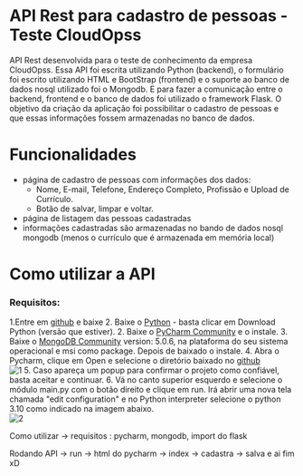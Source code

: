 # API Rest para cadastro de pessoas - Teste CloudOpss
API Rest desenvolvida para o teste de conhecimento da empresa CloudOpss. Essa API foi escrita utilizando Python (backend), o formulário foi escrito utilizando HTML e BootStrap (frontend) e o suporte ao banco de dados nosql utilizado foi o Mongodb. E para fazer a comunicação entre o backend, frontend e o banco de dados foi utilizado o framework Flask.
O objetivo da criação da aplicação foi possibilitar o cadastro de pessoas e que essas informações fossem armazenadas no banco de dados. 

# Funcionalidades
- página de cadastro de pessoas com informações dos dados:
  - Nome, E-mail, Telefone, Endereço Completo, Profissão e Upload de Currículo.
  - Botão de salvar, limpar e voltar.
- página de listagem das pessoas cadastradas
- informações cadastradas são armazenadas no bando de dados nosql mongodb (menos o currículo que é armazenada em memória local)

# Como utilizar a API
### Requisitos:
1.Entre em [github](https://github.com/victoriafinzi/API-Rest-CloudOpss/tree/master) e baixe 
2. Baixe o [Python](https://www.python.org/downloads/) - basta clicar em Download Python (versão que estiver). 
2. Baixe o [PyCharm Community](https://www.jetbrains.com/pt-br/pycharm/download/#section=windows) e o instale.
3. Baixe o [MongoDB Community](https://www.mongodb.com/try/download/community) version: 5.0.6, na plataforma do seu sistema operacional e msi como package. Depois de baixado o instale. 
4. Abra o Pycharm, clique em Open e selecione o diretório baixado no [github](https://github.com/victoriafinzi/API-Rest-CloudOpss/tree/master)   
![1](https://user-images.githubusercontent.com/36055318/158282541-131d50f2-97cd-4749-8d4f-fd15b4d96a91.jpg)
5. Caso apareça um popup para confirmar o projeto como confiável, basta aceitar e continuar. 
6. Vá no canto superior esquerdo e selecione o módulo main.py com o botão direito e clique em run. Irá abrir uma nova tela chamada "edit configuration" e no Python interpreter selecione o python 3.10 como indicado na imagem abaixo.   
![2](https://user-images.githubusercontent.com/36055318/158296410-90c71614-f637-4535-bf79-b9c3446449ed.jpg)



Como utilizar -> requisitos : pycharm, mongodb, import do flask

Rodando API -> run -> html do pycharm -> index -> cadastra -> salva e ai fim xD
